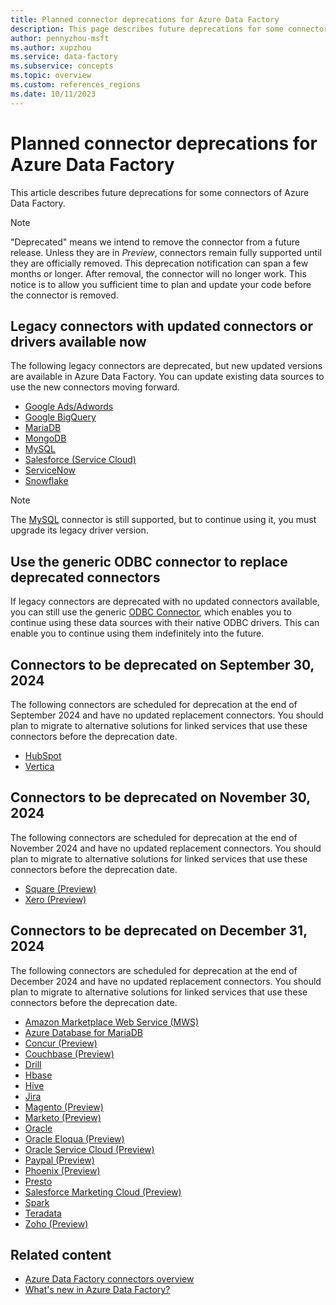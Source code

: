 ```yaml
---
title: Planned connector deprecations for Azure Data Factory
description: This page describes future deprecations for some connectors of Azure Data Factory.
author: pennyzhou-msft
ms.author: xupzhou
ms.service: data-factory
ms.subservice: concepts
ms.topic: overview
ms.custom: references_regions
ms.date: 10/11/2023
---
```


# Planned connector deprecations for Azure Data Factory

This article describes future deprecations for some connectors of Azure Data Factory.

> [!NOTE]
> "Deprecated" means we intend to remove the connector from a future release. Unless they are in *Preview*, connectors remain fully supported until they are officially removed. This deprecation notification can span a few months or longer. After removal, the connector will no longer work. This notice is to allow you sufficient time to plan and update your code before the connector is removed.

## Legacy connectors with updated connectors or drivers available now

The following legacy connectors are deprecated, but new updated versions are available in Azure Data Factory. You can update existing data sources to use the new connectors moving forward.

- [Google Ads/Adwords](connector-google-adwords.md)
- [Google BigQuery](connector-google-bigquery-legacy.md)
- [MariaDB](connector-mariadb.md)
- [MongoDB](connector-mongodb-legacy.md)
- [MySQL](connector-mysql.md)
- [Salesforce (Service Cloud)](connector-salesforce-service-cloud-legacy.md)
- [ServiceNow](connector-servicenow.md)
- [Snowflake](connector-snowflake-legacy.md)

> [!NOTE]
> The [MySQL](connector-mysql.md) connector is still supported, but to continue using it, you must upgrade its legacy driver version.

## Use the generic ODBC connector to replace deprecated connectors

If legacy connectors are deprecated with no updated connectors available, you can still use the generic [ODBC Connector](connector-odbc.md), which enables you to continue using these data sources with their native ODBC drivers. This can enable you to continue using them indefinitely into the future.

## Connectors to be deprecated on September 30, 2024

The following connectors are scheduled for deprecation at the end of September 2024 and have no updated replacement connectors. You should plan to migrate to alternative solutions for linked services that use these connectors before the deprecation date.

- [HubSpot](connector-hubspot.md)
- [Vertica](connector-vertica.md)

## Connectors to be deprecated on November 30, 2024

The following connectors are scheduled for deprecation at the end of November 2024 and have no updated replacement connectors. You should plan to migrate to alternative solutions for linked services that use these connectors before the deprecation date.

- [Square (Preview)](connector-square.md)
- [Xero (Preview)](connector-xero.md)

## Connectors to be deprecated on December 31, 2024

The following connectors are scheduled for deprecation at the end of December 2024 and have no updated replacement connectors. You should plan to migrate to alternative solutions for linked services that use these connectors before the deprecation date.

- [Amazon Marketplace Web Service (MWS)](connector-amazon-marketplace-web-service.md)
- [Azure Database for MariaDB](connector-azure-database-for-mariadb.md)
- [Concur (Preview)](connector-concur.md)
- [Couchbase (Preview)](connector-couchbase.md)
- [Drill](connector-drill.md)
- [Hbase](connector-hbase.md)
- [Hive](connector-hive.md)
- [Jira](connector-jira.md)
- [Magento (Preview)](connector-magento.md)
- [Marketo (Preview)](connector-marketo.md)
- [Oracle](connector-oracle.md)
- [Oracle Eloqua (Preview)](connector-oracle-eloqua.md)
- [Oracle Service Cloud (Preview)](connector-oracle-service-cloud.md)
- [Paypal (Preview)](connector-paypal.md)
- [Phoenix (Preview)](connector-phoenix.md)
- [Presto](connector-presto.md)
- [Salesforce Marketing Cloud (Preview)](connector-salesforce-marketing-cloud.md)
- [Spark](connector-spark.md)
- [Teradata](connector-teradata.md)
- [Zoho (Preview)](connector-zoho.md)

## Related content

- [Azure Data Factory connectors overview](connector-overview.md)
- [What's new in Azure Data Factory?](whats-new.md)
